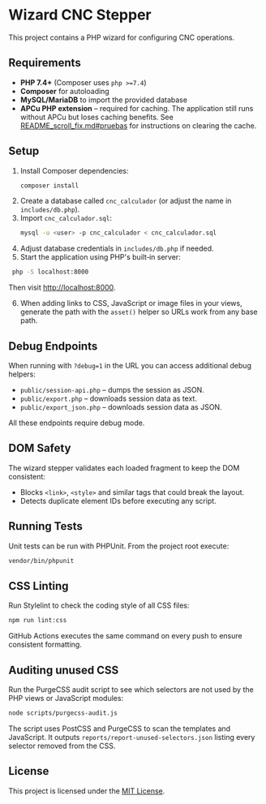 # Wizard CNC Stepper

This project contains a PHP wizard for configuring CNC operations.

## Requirements

- **PHP 7.4+** (Composer uses `php >=7.4`)
- **Composer** for autoloading
- **MySQL/MariaDB** to import the provided database
- **APCu PHP extension** – required for caching. The application still runs
  without APCu but loses caching benefits. See
  [README_scroll_fix.md#pruebas](README_scroll_fix.md#pruebas) for instructions
  on clearing the cache.

## Setup

1. Install Composer dependencies:
   ```bash
   composer install
   ```
2. Create a database called `cnc_calculador` (or adjust the name in `includes/db.php`).
3. Import `cnc_calculador.sql`:
   ```bash
   mysql -u <user> -p cnc_calculador < cnc_calculador.sql
   ```
4. Adjust database credentials in `includes/db.php` if needed.
5. Start the application using PHP's built‑in server:
 ```bash
  php -S localhost:8000
  ```
  Then visit [http://localhost:8000](http://localhost:8000).

6. When adding links to CSS, JavaScript or image files in your views, generate the
   path with the `asset()` helper so URLs work from any base path.

## Debug Endpoints

When running with `?debug=1` in the URL you can access additional debug helpers:

- `public/session-api.php` – dumps the session as JSON.
- `public/export.php` – downloads session data as text.
- `public/export_json.php` – downloads session data as JSON.

All these endpoints require debug mode.

## DOM Safety

The wizard stepper validates each loaded fragment to keep the DOM consistent:
 - Blocks `<link>`, `<style>` and similar tags that could break the layout.
 - Detects duplicate element IDs before executing any script.

## Running Tests

Unit tests can be run with PHPUnit. From the project root execute:

```bash
vendor/bin/phpunit
```

## CSS Linting

Run Stylelint to check the coding style of all CSS files:

```bash
npm run lint:css
```

GitHub Actions executes the same command on every push to ensure consistent formatting.

## Auditing unused CSS

Run the PurgeCSS audit script to see which selectors are not used by the PHP views or JavaScript modules:

```bash
node scripts/purgecss-audit.js
```

The script uses PostCSS and PurgeCSS to scan the templates and JavaScript. It outputs `reports/report-unused-selectors.json` listing every selector removed from the CSS.

## License

This project is licensed under the [MIT License](LICENSE).

